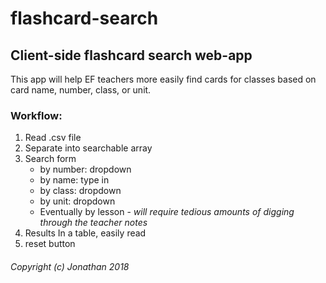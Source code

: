 # flashcard-search
## Client-side flashcard search web-app

This app will help EF teachers more easily find cards for classes based on card name, number, class, or unit.

### Workflow:
1. Read .csv file
2. Separate into searchable array
3. Search form
    * by number: dropdown
    * by name: type in
    * by class: dropdown
    * by unit: dropdown
    * Eventually by lesson - _will require tedious amounts of digging through the teacher notes_
4. Results In a table, easily read
5. reset button

###### _Copyright (c) Jonathan 2018_